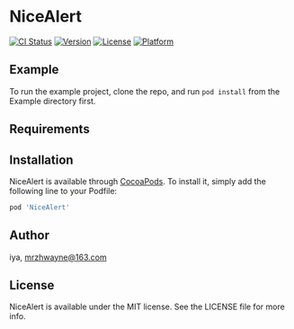 # NiceAlert

[![CI Status](https://img.shields.io/travis/iya/NiceAlert.svg?style=flat)](https://travis-ci.org/iya/NiceAlert)
[![Version](https://img.shields.io/cocoapods/v/NiceAlert.svg?style=flat)](https://cocoapods.org/pods/NiceAlert)
[![License](https://img.shields.io/cocoapods/l/NiceAlert.svg?style=flat)](https://cocoapods.org/pods/NiceAlert)
[![Platform](https://img.shields.io/cocoapods/p/NiceAlert.svg?style=flat)](https://cocoapods.org/pods/NiceAlert)

## Example

To run the example project, clone the repo, and run `pod install` from the Example directory first.

## Requirements

## Installation

NiceAlert is available through [CocoaPods](https://cocoapods.org). To install
it, simply add the following line to your Podfile:

```ruby
pod 'NiceAlert'
```

## Author

iya, mrzhwayne@163.com

## License

NiceAlert is available under the MIT license. See the LICENSE file for more info.
